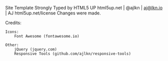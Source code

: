 Site Template Strongly Typed by HTML5 UP
html5up.net | @ajlkn | aj@lkn.io | AJ
html5up.net/license
Changes were made.

Credits:

	Icons:
		Font Awesome (fontawesome.io)

	Other:
		jQuery (jquery.com)
		Responsive Tools (github.com/ajlkn/responsive-tools)
